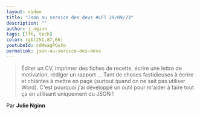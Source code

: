 ```yaml
---
layout: video
title: "Json au service des devs #LFT 29/09/23"
description: ""
author: j_nginn
tags: [lft, tech]
color: rgb(251,87,66)
youtubeId: cdWwagPGsXo
permalink: json-au-service-des-devs
---
```


> Éditer un CV, imprimer des fiches de recette, écrire une lettre de motivation, rédiger un rapport ... Tant de choses fastidieuses à écrire et chiantes à mettre en page (surtout quand on ne sait pas utiliser Word). C'est pourquoi j'ai développé un outil pour m'aider à faire tout ça en utilisant uniquement du JSON !

Par **Julie Nginn**
